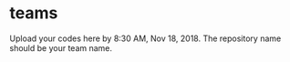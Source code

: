 # teams
Upload your codes here by 8:30 AM, Nov 18, 2018. The repository name should be your team name.
